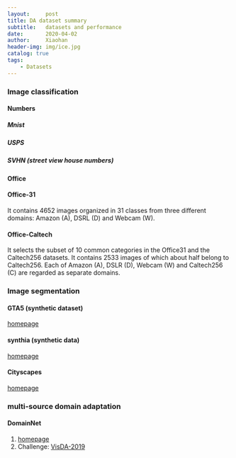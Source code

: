 ```yaml
---
layout:     post
title: DA dataset summary
subtitle:   datasets and performance 
date:       2020-04-02
author:     Xiaohan
header-img: img/ice.jpg
catalog: true
tags:
    - Datasets
---
```


### Image classification
#### Numbers
##### Mnist
##### USPS
##### SVHN (street view house numbers)

#### Office
#### Office-31
It contains 4652 images organized in 31 classes from three different domains: Amazon (A), DSRL (D) and Webcam (W).
#### Office-Caltech
It selects the subset of 10 common categories in the Office31 and the Caltech256 datasets. It contains 2533 images of which about half belong to Caltech256. Each of Amazon (A), DSLR (D), Webcam (W) and Caltech256 (C) are regarded as separate domains.


### Image segmentation
#### GTA5 (synthetic dataset)
[homepage](https://download.visinf.tu-darmstadt.de/data/from_games/)
#### synthia (synthetic data)
[homepage](http://synthia-dataset.net/)
#### Cityscapes  
[homepage](https://www.cityscapes-dataset.com/)

### multi-source domain adaptation
#### DomainNet
1. [homepage](http://ai.bu.edu/M3SDA/) 
2. Challenge: [VisDA-2019](http://ai.bu.edu/visda-2019/)


